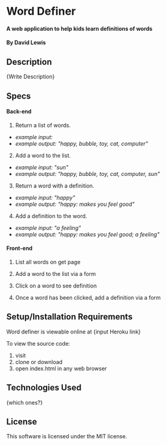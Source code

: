 # Word Definer

#### A web application to help kids learn definitions of words

#### By David Lewis

## Description

{Write Description}

## Specs

#### Back-end

1. Return a list of words.
  * _example input:_
  * _example output: "happy, bubble, toy, cat, computer"_
2. Add a word to the list.
  * _example input: "sun"_
  * _example output: "happy, bubble, toy, cat, computer, sun"_
3. Return a word with a definition.
  * _example input: "happy"_
  * _example output: "happy: makes you feel good"_
4. Add a definition to the word.
  * _example input: "a feeling"_
  * _example output: "happy: makes you feel good; a feeling"_

#### Front-end

1. List all words on get page

2. Add a word to the list via a form

3. Click on a word to see definition

4. Once a word has been clicked, add a definition via a form



## Setup/Installation Requirements

Word definer is viewable online at {input Heroku link}

To view the source code:
1. visit
2. clone or download
3. open index.html in any web browser

## Technologies Used

{which ones?}

## License

This software is licensed under the MIT license.
